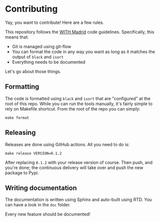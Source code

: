 # Contributing

Yay, you want to contribute! Here are a few rules.

This repository follows the [WITH Madrid](https://code.with-madrid.com/) code
guidelines. Specifically, this means that:

- Git is managed using git-flow
- You can format the code in any way you want as long as it matches the output
  of `black` and `isort`
- Everything needs to be documented

Let's go about those things.

## Formatting

The code is formatted using `black` and `isort` that are "configured" at the
root of this repo. While you can run the tools manually, it's fairly simple to
rely on Makefile shortcut. From the root of the repo you can simply:

```
make format
```

## Releasing

Releases are done using GitHub actions. All you need to do is:

```
make release VERSION=0.1.2
```

After replacing `0.1.2` with your release version of course. Then push, and
you're done; the continuous delivery will take over and push the new package to
Pypi.

## Writing documentation

The documentation is written using Sphinx and auto-built using RTD. You can
have a look in the `doc` folder.

Every new feature should be documented!
